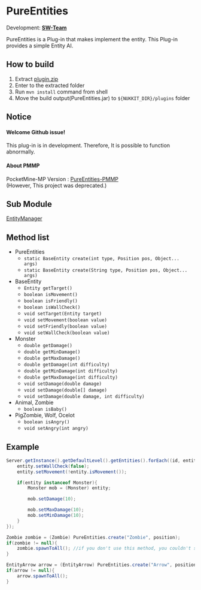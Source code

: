 # PureEntities
Development: **[SW-Team](https://github.com/SW-Team)**

PureEntities is a Plug-in that makes implement the entity.
This Plug-in provides a simple Entity AI.

## How to build
1. Extract [plugin.zip](https://github.com/SW-Team/PureEntities/archive/master.zip)
2. Enter to the extracted folder
3. Run `mvn install` command from shell
4. Move the build output(PureEntities.jar) to `${NUKKIT_DIR}/plugins` folder

## Notice
#### Welcome Github issue!
This plug-in is in development. Therefore, It is possible to function abnormally.

#### About PMMP
PocketMine-MP Version : [PureEntities-PMMP](https://github.com/milk0417/PureEntities)  
(However, This project was deprecated.)

## Sub Module
[EntityManager](https://github.com/SW-Team/EntityManager)  

## Method list
  * PureEntities
    * `static BaseEntity create(int type, Position pos, Object... args)`
    * `static BaseEntity create(String type, Position pos, Object... args)`
  * BaseEntity
    * `Entity getTarget()`
    * `boolean isMovement()`
    * `boolean isFriendly()`
    * `boolean isWallCheck()`
    * `void setTarget(Entity target)`
    * `void setMovement(boolean value)`
    * `void setFriendly(boolean value)`
    * `void setWallCheck(boolean value)`
  * Monster
    * `double getDamage()`
    * `double getMinDamage()`
    * `double getMaxDamage()`
    * `double getDamage(int difficulty)`
    * `double getMinDamage(int difficulty)`
    * `double getMaxDamage(int difficulty)`
    * `void setDamage(double damage)`
    * `void setDamage(double[] damage)`
    * `void setDamage(double damage, int difficulty)`
  * Animal, Zombie
    * `boolean isBaby()`
  * PigZombie, Wolf, Ocelot
    * `boolean isAngry()`
    * `void setAngry(int angry)`

## Example
``` java
Server.getInstance().getDefaultLevel().getEntities().forEach((id, entity) -> {
    entity.setWallCheck(false);
    entity.setMovement(!entity.isMovement());

    if(entity instanceof Monster){
        Monster mob = (Monster) entity;

        mob.setDamage(10);

        mob.setMaxDamage(10);
        mob.setMinDamage(10);
    }
});

Zombie zombie = (Zombie) PureEntities.create("Zombie", position);
if(zombie != null){
    zombie.spawnToAll(); //if you don't use this method, you couldn't see this
}

EntityArrow arrow = (EntityArrow) PureEntities.create("Arrow", position, player, true);
if(arrow != null){
    arrow.spawnToAll();
}
```
